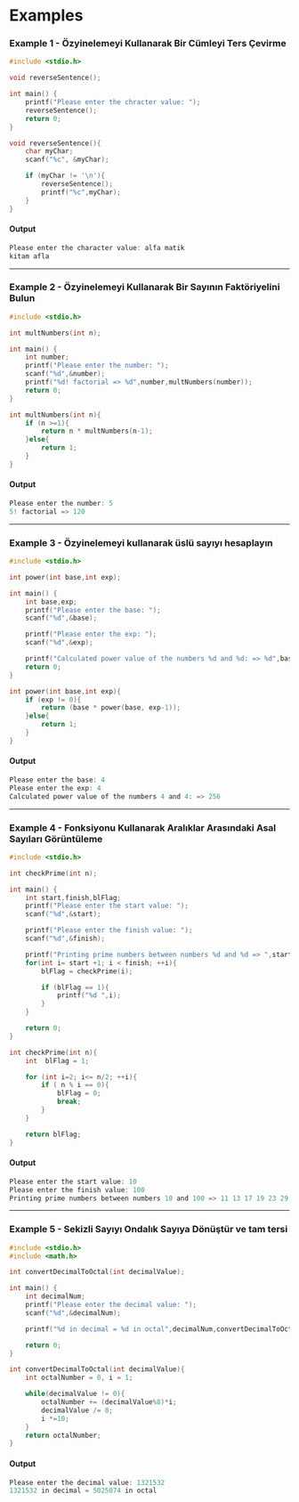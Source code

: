 # Examples

### Example 1 - Özyinelemeyi Kullanarak Bir Cümleyi Ters Çevirme

```c
#include <stdio.h>

void reverseSentence();

int main() {
    printf("Please enter the chracter value: ");
    reverseSentence();
    return 0;
}

void reverseSentence(){
    char myChar;
    scanf("%c", &myChar);

    if (myChar != '\n'){
        reverseSentence();
        printf("%c",myChar);
    }
}
```

#### Output

```c
Please enter the character value: alfa matik
kitam afla
```

------------
### Example 2 - Özyinelemeyi Kullanarak Bir Sayının Faktöriyelini Bulun

```c
#include <stdio.h>

int multNumbers(int n);

int main() {
    int number;
    printf("Please enter the number: ");
    scanf("%d",&number);
    printf("%d! factorial => %d",number,multNumbers(number));
    return 0;
}

int multNumbers(int n){
    if (n >=1){
        return n * multNumbers(n-1);
    }else{
        return 1;
    }
}
```

#### Output

```c
Please enter the number: 5
5! factorial => 120
```

------------
### Example 3 - Özyinelemeyi kullanarak üslü sayıyı hesaplayın

```c
#include <stdio.h>

int power(int base,int exp);

int main() {
    int base,exp;
    printf("Please enter the base: ");
    scanf("%d",&base);

    printf("Please enter the exp: ");
    scanf("%d",&exp);

    printf("Calculated power value of the numbers %d and %d: => %d",base,exp,power(base,exp));
    return 0;
}

int power(int base,int exp){
    if (exp != 0){
        return (base * power(base, exp-1));
    }else{
        return 1;
    }
}
```

#### Output

```c
Please enter the base: 4
Please enter the exp: 4
Calculated power value of the numbers 4 and 4: => 256
```

------------
### Example 4 - Fonksiyonu Kullanarak Aralıklar Arasındaki Asal Sayıları Görüntüleme

```c
#include <stdio.h>

int checkPrime(int n);

int main() {
    int start,finish,blFlag;
    printf("Please enter the start value: ");
    scanf("%d",&start);

    printf("Please enter the finish value: ");
    scanf("%d",&finish);

    printf("Printing prime numbers between numbers %d and %d => ",start,finish);
    for(int i= start +1; i < finish; ++i){
        blFlag = checkPrime(i);

        if (blFlag == 1){
            printf("%d ",i);
        }
    }

    return 0;
}

int checkPrime(int n){
    int  blFlag = 1;

    for (int i=2; i<= n/2; ++i){
        if ( n % i == 0){
            blFlag = 0;
            break;
        }
    }

    return blFlag;
}
```

#### Output

```c
Please enter the start value: 10
Please enter the finish value: 100
Printing prime numbers between numbers 10 and 100 => 11 13 17 19 23 29 31 37 41 43 47 53 59 61 67 71 73 79 83 89 97
```

------------
### Example 5 - Sekizli Sayıyı Ondalık Sayıya Dönüştür ve tam tersi

```c
#include <stdio.h>
#include <math.h>

int convertDecimalToOctal(int decimalValue);

int main() {
    int decimalNum;
    printf("Please enter the decimal value: ");
    scanf("%d",&decimalNum);

    printf("%d in decimal = %d in octal",decimalNum,convertDecimalToOctal(decimalNum));

    return 0;
}

int convertDecimalToOctal(int decimalValue){
    int octalNumber = 0, i = 1;

    while(decimalValue != 0){
        octalNumber += (decimalValue%8)*i;
        decimalValue /= 8;
        i *=10;
    }
    return octalNumber;
}
```

#### Output

```c
Please enter the decimal value: 1321532
1321532 in decimal = 5025074 in octal
```
